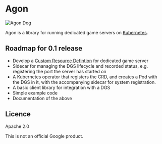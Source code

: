 # Agon

![Agon Dog](agon.jpg)

Agon is a library for running dedicated game servers on [Kubernetes](https://kubernetes.io).

## Roadmap for 0.1 release
- Develop a [Custom Resource Defintion](https://kubernetes.io/docs/concepts/api-extension/custom-resources/#customresourcedefinitions) for dedicated game server
- Sidecar for managing the DGS lifecycle and recorded status, e.g. registering the port the server has started on
- A Kubernetes operator that registers the CRD, and creates a Pod with the DGS in it, with the accompanying sidecar for system registration.
- A basic client library for integration with a DGS
- Simple example code
- Documentation of the above

## Licence

Apache 2.0

This is not an official Google product.